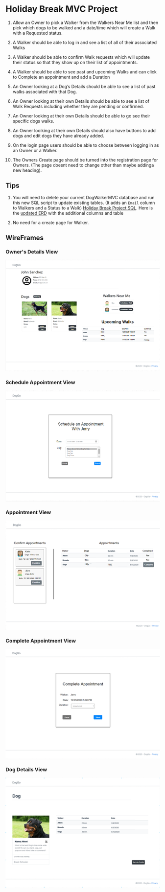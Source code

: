 # Holiday Break MVC Project

1. Allow an Owner to pick a Walker from the Walkers Near Me list and then pick which dogs to be walked and a date/time which will create a Walk with a Requested status.

2. A Walker should be able to log in and see a list of all of their associated Walks

3. A Walker should be able to confirm Walk requests which will update their status so that they show up on their list of appointments.

4. A Walker should be able to see past and upcoming Walks and can click to Complete an appointment and add a Duration

5. An Owner looking at a Dog’s Details should be able to see a list of past walks associated with that Dog.

6. An Owner looking at their own Details should be able to see a list of Walk Requests including whether they are pending or confirmed.

7. An Owner looking at their own Details should be able to go see their specific dogs walks.

8. An Owner looiking at their own Details should also have buttons to add dogs and edit dogs they have already added.

9. On the login page users should be able to choose between logging in as an Owner or a Walker.

10. The Owners Create page should be turned into the registration page for Owners. (The page doesnt need to change other than maybe addinga new heading).

## Tips 

1. You will need to delete your current DogWalkerMVC database and run this new SQL script to update existing tables. (It adds an `Email` column to Walkers and a Status to a Walk)
[Holiday Break Project SQL](assets/DogWalkerHolidayProject.sql).
Here is the [updated ERD](https://dbdiagram.io/d/5fdb90a99a6c525a03bb7b45) with the additional columns and table

1. No need for a create page for Walker.

## WireFrames

### Owner's Details View

![Owner's Details View](images/OwnerDetailsPage.PNG)

### Schedule Appointment View

![Schedule Appointment View](images/ScheduleAppointment.PNG)

### Appointment View

![Appointment View](images/AppointmentView.PNG)

### Complete Appointment View

![Complete Appointment View](images/CompleteAppointment.PNG)

### Dog Details View

![Dog Details View](images/DogDetails.PNG)
